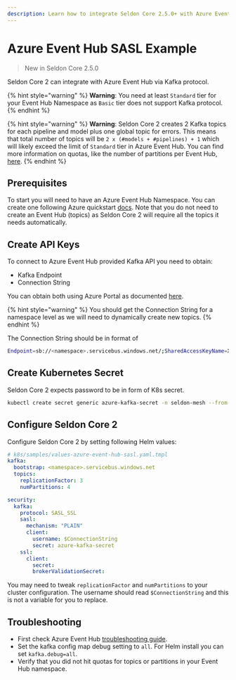 ```yaml
---
description: Learn how to integrate Seldon Core 2.5.0+ with Azure Event Hub using Kafka protocol and SASL authentication. This comprehensive guide covers Azure Event Hub namespace setup, connection string configuration, Kubernetes secrets management, and Helm configuration for secure communication, including SASL_SSL protocol and PLAIN mechanism implementation.
---
```


# Azure Event Hub SASL Example

> New in Seldon Core 2.5.0

Seldon Core 2 can integrate with Azure Event Hub via Kafka protocol.

{% hint style="warning" %}
**Warning**: You need at least `Standard` tier for your Event Hub Namespace as `Basic` tier does not support Kafka protocol.
{% endhint %}

{% hint style="warning" %}
**Warning**: Seldon Core 2 creates 2 Kafka topics for each pipeline and model plus one global topic for errors.
This means that total number of topics will be `2 x (#models + #pipelines) + 1` which will likely exceed
the limit of `Standard` tier in Azure Event Hub. You can find more information on quotas, like the
number of partitions per Event Hub, [here](https://learn.microsoft.com/en-us/azure/event-hubs/event-hubs-quotas#basic-vs-standard-vs-premium-vs-dedicated-tiers).
{% endhint %}

## Prerequisites

To start you will need to have an Azure Event Hub Namespace. You can create one following Azure
quickstart [docs](https://learn.microsoft.com/en-gb/azure/event-hubs/event-hubs-create). Note that
you do not need to create an Event Hub (topics) as Seldon Core 2 will require all the topics it needs automatically.

## Create API Keys

To connect to Azure Event Hub provided Kafka API you need to obtain:
- Kafka Endpoint
- Connection String

You can obtain both using Azure Portal as documented [here](https://learn.microsoft.com/en-us/azure/event-hubs/event-hubs-get-connection-string?utm_source=pocket_saves#connection-string-for-a-namespace).

{% hint style="warning" %}
You should get the Connection String for a namespace level as we will need to dynamically create new topics.
{% endhint %}

The Connection String should be in format of

```sh
Endpoint=sb://<namespace>.servicebus.windows.net/;SharedAccessKeyName=XXXXXX;SharedAccessKey=XXXXXX
```

## Create Kubernetes Secret

Seldon Core 2 expects password to be in form of K8s secret.

```bash
kubectl create secret generic azure-kafka-secret -n seldon-mesh --from-literal password="Endpoint=sb://<namespace>.servicebus.windows.net/;SharedAccessKeyName=XXXXXX;SharedAccessKey=XXXXXX"
```

## Configure Seldon Core 2

Configure Seldon Core 2 by setting following Helm values:

```yaml
# k8s/samples/values-azure-event-hub-sasl.yaml.tmpl
kafka:
  bootstrap: <namespace>.servicebus.windows.net
  topics:
    replicationFactor: 3
    numPartitions: 4

security:
  kafka:
    protocol: SASL_SSL
    sasl:
      mechanism: "PLAIN"
      client:
        username: $ConnectionString
        secret: azure-kafka-secret
    ssl:
      client:
        secret:
        brokerValidationSecret:
```

You may need to tweak `replicationFactor` and `numPartitions` to your cluster configuration. The username should read `$ConnectionString` and this is not a variable for you to replace.

## Troubleshooting

- First check Azure Event Hub [troubleshooting guide](https://learn.microsoft.com/en-us/azure/event-hubs/troubleshooting-guide).
- Set the kafka config map debug setting to `all`. For Helm install you can set `kafka.debug=all`.
- Verify that you did not hit quotas for topics or partitions in your Event Hub namespace.
